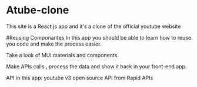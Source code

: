 # Atube-clone
This site is a React.js app and it's a clone of the official youtube website 

#Reusing Componantes
In this app you should be able to learn how to reuse you code and make the process easier.

Take a look of MUI materials and components.

Make APIs calls , process the data and show it back in your front-end app.

API in this app: youtube v3 open source API from Rapid APIs


